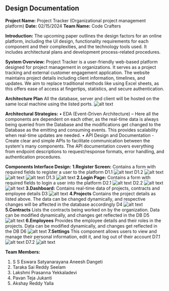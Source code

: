 ## Design Documentation
**Project Name:** Project Tracker (Organizational project management platform)
**Date:** 02/15/2024 
**Team Name:** Code Crafters

**Introduction:**
    The upcoming paper outlines the design factors for an online platform, including the UI design, functionality requirements for each component and their complexities, and the technology tools used. It includes architectural plans and development process-related procedures.

**System Overview:**
    Project Tracker is a user-friendly web-based platform designed for project management in organizations. It serves as a project tracking and external customer engagement application. The website maintains project details including client information, timelines, and updates. We aim to replace traditional methods like using Excel sheets, as this offers ease of access at fingertips, statistics, and secure authentication.

**Architecture Plan**
    All the database, server and client will be hosted on the same local machine using the listed ports.
   ![alt text](<Architectural Plan.png>)


**Architectural Strategies:**
    • EDA (Event-Driven Architecture) – Here all the components are dependent on each other, as the real-time data is always being queried from the Database and the modifications get changed to the Database as the emitting and consuming events. This provides scalability when real-time updates are needed.
    • API Design and Documentation - Create clear and simple APIs to facilitate communication between the system's many components. The API documentation covers everything from endpoint descriptions to request/response formats, error handling, and authentication procedures.


**Components Interface Design:**
    **1.Register Screen:** Contains a form with required fields to register a user to the platform
        D1.1 ![alt text](<Register Form.png>)
        D1.2 ![alt text](<Regiter Form Validation-3.png>) ![alt text](<Regiter Form Validation-1.png>) ![alt text](<Regiter Form Validation-2.png>)
        D1.3 ![alt text](<Register Form Security.png>)
    **2.Login Page:** Contains a form with required fields to login a user into the platform
        D2.1 ![alt text](<Login Form.png>)
        D2.2 ![alt text](<Login Form Validation-1.png>) ![alt text](<Login Form Validation-2.png>)
    **3.Dashboard:** Contains real-time data of projects, contracts and employee details
        D3 ![alt text](dashboard.png)
    **4.Projects** Contains the project details as listed above. The data can be changed dynamically, and respective changes will be affected in the database accordingly
        D4 ![alt text](projects.png)
    **5.Contracts** Lists the contracts being worked on by the organization. Data can be modified dynamically, and changes get reflected in the DB
        D5 ![alt text](contracts.png)
    **6.Employees** Provides the employee details and their roles in the projects. Data can be modified dynamically, and changes get reflected in the DB
        D6 ![alt text](employees.png)
    **7.Settings** This component allows users to view and manage their personal information, edit it, and log out of their account
        D7.1 ![alt text](<user settings.png>)
        D7.2 ![alt text](<edit user.png>)

**Team Members:**
1.	S S Eswara Satyanarayana Aneesh Dangeti
2.	Taraka Sai Reddy Seelam
3.	Lakshmi Prasanna Yekkaladevi
4.	Pavan Teja Jukanti
5.	Akshay Reddy Yalla

